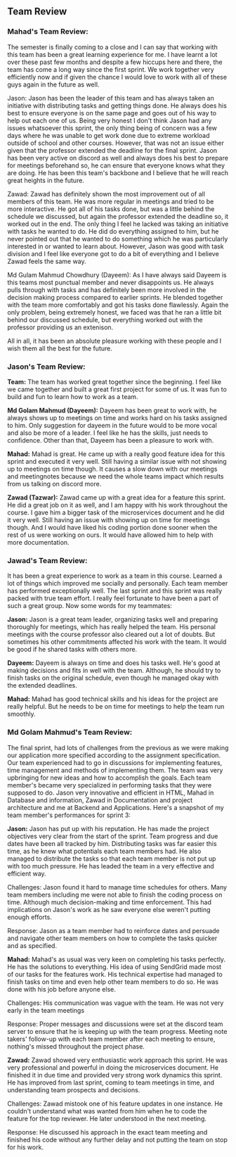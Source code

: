 ## Team Review

### Mahad's Team Review:

The semester is finally coming to a close and I can say that working with this team has been a great learning experience for me. I have learnt a lot
over these past few months and despite a few hiccups here and there, the team has come a long way since the first sprint. We work together very efficiently now and
if given the chance I would love to work with all of these guys again in the future as well.

Jason: Jason has been the leader of this team and has always taken an initiative with distributing tasks and getting things done. He always does his best to ensure everyone is on the same page 
and goes out of his way to help out each one of us. Being very honest I don't think Jason had any issues whatsoever this sprint, the only thing being of concern was a few days where he was unable to get work done due
to extreme workload outside of school and other courses. However, that was not an issue either given that the professor extended the deadline for the final sprint. Jason has been very active on discord as well and
always does his best to prepare for meetings beforehand so, he can ensure that everyone knows what they are doing. He has been this team's backbone and I believe that he will reach great heights in the future.

Zawad: Zawad has definitely shown the most improvement out of all members of this team. He was more regular in meetings and tried to be more interactive. He got all of his tasks done, but was a little behind the schedule we discussed, but again the professor
extended the deadline so, it worked out in the end. The only thing I feel he lacked was taking an initiative with tasks he wanted to do. He did do everything assigned to him, but he never pointed out that he wanted to do something which he was particularly interested in
or wanted to learn about. However, Jason was good with task division and I feel like everyone got to do a bit of everything and I believe Zawad feels the same way.

Md Gulam Mahmud Chowdhury (Dayeem): As I have always said Dayeem is this teams most punctual member and never disappoints us. He always pulls through with tasks and has definitely been 
more involved in the decision making process compared to earlier sprints. He blended together with the team more comfortably and got his tasks done flawlessly. Again the only problem, being extremely honest, we faced was that he ran a little bit behind our discussed schedule,
 but everything worked out with the professor providing us an extenison.

All in all, it has been an absolute pleasure working with these people and I wish them all the best for the future.

### Jason's Team Review:

**Team:**
The team has worked great together since the beginning. I feel like we came together and built a great first project for some of us. It was fun to build and fun to learn how to work as a team.

**Md Golam Mahmud (Dayeem):**
Dayeem has been great to work with, he always shows up to meetings on time and works hard on his tasks assigned to him.
Only suggestion for dayeem in the future would to be more vocal and also be more of a leader. I feel like he has the skills, just needs to confidence. Other than that, Dayeem has been a pleasure to work with. 

**Mahad:**
Mahad is great. He came up with a really good feature idea for this sprint and executed it very well. Still having a similar issue with not showing up to meetings on time though. It causes a slow down with our meetings and meetingnotes because we need the whole teams impact which results from us talking on discord more.

**Zawad (Tazwar):**
Zawad came up with a great idea for a feature this sprint. He did a great job on it as well, and I am happy with his work throughout the course. I gave him a bigger task of the microservices document and he did it very well.
Still having an issue with showing up on time for meetings though. And I would have liked his coding portion done sooner when the rest of us were working on ours. It would have allowed him to help with more documentation.

### Jawad's Team Review:
It has been a great experience to work as a team in this course. Learned a lot of things which improved me socially and personally. Each team member has performed exceptionally well. The last sprint and this sprint was really packed with true team effort. I really feel fortunate to have been a part of such a great group.
Now some words for my teammates:


**Jason:**
Jason is a great team leader, organizing tasks well and preparing thoroughly for meetings, which has really helped the team. His personal meetings with the course professor also cleared out a lot of doubts. But sometimes his other commitments affected his work with the team. It would be good if he shared tasks with others more.

**Dayeem:**
Dayeem is always on time and does his tasks well. He's good at making decisions and fits in well with the team. Although, he should try to finish tasks on the original schedule, even though he managed okay with the extended deadlines.

**Mahad:**
Mahad has good technical skills and his ideas for the project are really helpful. But he needs to be on time for meetings to help the team run smoothly.


### Md Golam Mahmud's Team Review:

The final sprint, had lots of challenges from the previous as we were making our application more specified according to the assignment specification. Our team experienced had to go in discussions for implementing features, time management and methods of implementing them. The team was very upbringing for new ideas and how to accomplish the goals. Each team member's became very specialized in performing tasks that they were supposed to do. Jason very innovative and efficient in HTML, Mahad in Database and information, Zawad in Documentation and project architecture and me at Backend and Applications. Here's a snapshot of my team member's performances for sprint 3:

**Jason:**
Jason has put up with his reputation. He has made the project objectives very clear from the start of the sprint. Team progress and due dates have been all tracked by him. Distributing tasks was far easier this time, as he knew what potentials each team members had. He also managed to distribute the tasks so that each team member is not put up with too much pressure. He has leaded the team in a very effective and efficient way.

Challenges: 
Jason found it hard to manage time schedules for others. Many team members including me were not able to finish the coding process on time. Although much decision-making and time enforcement. This had implications on Jason's work as he saw everyone else weren't putting enough efforts.

Response: 
Jason as a team member had to reinforce dates and persuade and navigate other team members on how to complete the tasks quicker and as specified.

**Mahad:**
Mahad's as usual was very keen on completing his tasks perfectly. He has the solutions to everything. His idea of using SendGrid made most of our tasks for the features work. His technical expertise had managed to finish tasks on time and even help other team members to do so. He was done with his job before anyone else.

Challenges: 
His communication was vague with the team. He was not very early in the team meetings

Response:
Proper messages and discussions were set at the discord team server to ensure that he is keeping up with the team progress.
Meeting note takers' follow-up with each team member after each meeting to ensure, nothing's missed throughout the project phase.

**Zawad:**
Zawad showed very enthusiastic work approach this sprint. He was very professional and powerful in doing the microservices document. He finished it in due time and provided very strong work dynamics this sprint. He has improved from last sprint, coming to team meetings in time, and understanding team prospects and decisions. 

Challenges:
Zawad mistook one of his feature updates in one instance. He couldn't understand what was wanted from him when he to code the feature for the top reviewer. He later understood in the next meeting. 

Response: 
He discussed his approach in the exact team meeting and finished his code without any further delay and not putting the team on stop for his work.
